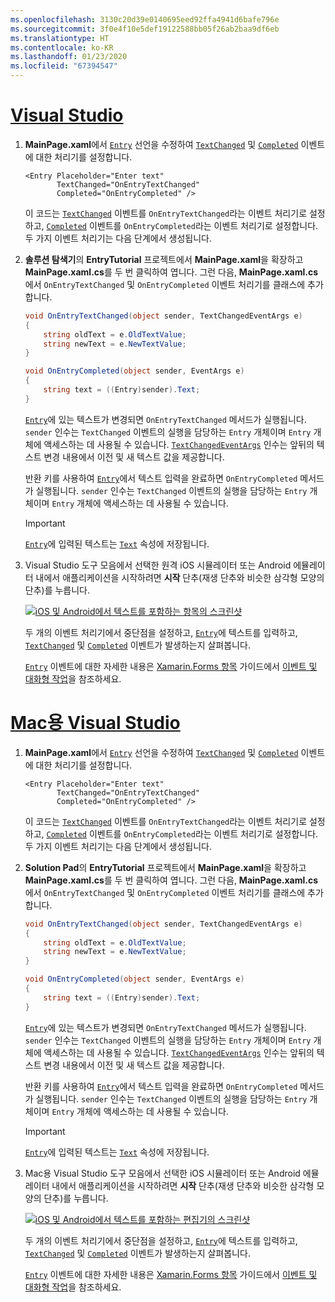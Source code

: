 ```yaml
---
ms.openlocfilehash: 3130c20d39e0140695eed92ffa4941d6bafe796e
ms.sourcegitcommit: 3f0e4f10e5def19122588bb05f26ab2baa9df6eb
ms.translationtype: HT
ms.contentlocale: ko-KR
ms.lasthandoff: 01/23/2020
ms.locfileid: "67394547"
---
```

# <a name="visual-studiotabvswin"></a>[Visual Studio](#tab/vswin)

1. **MainPage.xaml**에서 [`Entry`](xref:Xamarin.Forms.Entry) 선언을 수정하여 [`TextChanged`](xref:Xamarin.Forms.Entry.TextChanged) 및 [`Completed`](xref:Xamarin.Forms.Entry.Completed) 이벤트에 대한 처리기를 설정합니다.

    ```xaml
    <Entry Placeholder="Enter text"
           TextChanged="OnEntryTextChanged"
           Completed="OnEntryCompleted" />
    ```

    이 코드는 [`TextChanged`](xref:Xamarin.Forms.Entry.TextChanged) 이벤트를 `OnEntryTextChanged`라는 이벤트 처리기로 설정하고, [`Completed`](xref:Xamarin.Forms.Entry.Completed) 이벤트를 `OnEntryCompleted`라는 이벤트 처리기로 설정합니다. 두 가지 이벤트 처리기는 다음 단계에서 생성됩니다.

1. **솔루션 탐색기**의 **EntryTutorial** 프로젝트에서 **MainPage.xaml**을 확장하고 **MainPage.xaml.cs**를 두 번 클릭하여 엽니다. 그런 다음, **MainPage.xaml.cs**에서 `OnEntryTextChanged` 및 `OnEntryCompleted` 이벤트 처리기를 클래스에 추가합니다.

    ```csharp
    void OnEntryTextChanged(object sender, TextChangedEventArgs e)
    {
        string oldText = e.OldTextValue;
        string newText = e.NewTextValue;
    }

    void OnEntryCompleted(object sender, EventArgs e)
    {
        string text = ((Entry)sender).Text;
    }
    ```

    [`Entry`](xref:Xamarin.Forms.Entry)에 있는 텍스트가 변경되면 `OnEntryTextChanged` 메서드가 실행됩니다. `sender` 인수는 `TextChanged` 이벤트의 실행을 담당하는 `Entry` 개체이며 `Entry` 개체에 액세스하는 데 사용될 수 있습니다. [`TextChangedEventArgs`](xref:Xamarin.Forms.TextChangedEventArgs) 인수는 앞뒤의 텍스트 변경 내용에서 이전 및 새 텍스트 값을 제공합니다.

    반환 키를 사용하여 [`Entry`](xref:Xamarin.Forms.Entry)에서 텍스트 입력을 완료하면 `OnEntryCompleted` 메서드가 실행됩니다. `sender` 인수는 `TextChanged` 이벤트의 실행을 담당하는 `Entry` 개체이며 `Entry` 개체에 액세스하는 데 사용될 수 있습니다.

    > [!IMPORTANT]
    > [`Entry`](xref:Xamarin.Forms.Entry)에 입력된 텍스트는 [`Text`](xref:Xamarin.Forms.Entry.Text) 속성에 저장됩니다.

1. Visual Studio 도구 모음에서 선택한 원격 iOS 시뮬레이터 또는 Android 에뮬레이터 내에서 애플리케이션을 시작하려면 **시작** 단추(재생 단추와 비슷한 삼각형 모양의 단추)를 누릅니다.

    [![iOS 및 Android에서 텍스트를 포함하는 항목의 스크린샷](../images/text-changes.png "텍스트를 포함하는 항목")](../images/text-changes-large.png#lightbox "텍스트를 포함하는 항목")

    두 개의 이벤트 처리기에서 중단점을 설정하고, [`Entry`](xref:Xamarin.Forms.Entry)에 텍스트를 입력하고, [`TextChanged`](xref:Xamarin.Forms.Entry.TextChanged) 및 [`Completed`](xref:Xamarin.Forms.Entry.Completed) 이벤트가 발생하는지 살펴봅니다.

    [`Entry`](xref:Xamarin.Forms.Entry) 이벤트에 대한 자세한 내용은 [Xamarin.Forms 항목](~/xamarin-forms/user-interface/text/entry.md) 가이드에서 [이벤트 및 대화형 작업](~/xamarin-forms/user-interface/text/entry.md#events-and-interactivity)을 참조하세요.

# <a name="visual-studio-for-mactabvsmac"></a>[Mac용 Visual Studio](#tab/vsmac)

1. **MainPage.xaml**에서 [`Entry`](xref:Xamarin.Forms.Entry) 선언을 수정하여 [`TextChanged`](xref:Xamarin.Forms.Entry.TextChanged) 및 [`Completed`](xref:Xamarin.Forms.Entry.Completed) 이벤트에 대한 처리기를 설정합니다.

    ```xaml
    <Entry Placeholder="Enter text"
           TextChanged="OnEntryTextChanged"
           Completed="OnEntryCompleted" />
    ```

    이 코드는 [`TextChanged`](xref:Xamarin.Forms.Entry.TextChanged) 이벤트를 `OnEntryTextChanged`라는 이벤트 처리기로 설정하고, [`Completed`](xref:Xamarin.Forms.Entry.Completed) 이벤트를 `OnEntryCompleted`라는 이벤트 처리기로 설정합니다. 두 가지 이벤트 처리기는 다음 단계에서 생성됩니다.

1. **Solution Pad**의 **EntryTutorial** 프로젝트에서 **MainPage.xaml**을 확장하고 **MainPage.xaml.cs**를 두 번 클릭하여 엽니다. 그런 다음, **MainPage.xaml.cs**에서 `OnEntryTextChanged` 및 `OnEntryCompleted` 이벤트 처리기를 클래스에 추가합니다.

    ```csharp
    void OnEntryTextChanged(object sender, TextChangedEventArgs e)
    {
        string oldText = e.OldTextValue;
        string newText = e.NewTextValue;
    }

    void OnEntryCompleted(object sender, EventArgs e)
    {
        string text = ((Entry)sender).Text;
    }
    ```

    [`Entry`](xref:Xamarin.Forms.Entry)에 있는 텍스트가 변경되면 `OnEntryTextChanged` 메서드가 실행됩니다. `sender` 인수는 `TextChanged` 이벤트의 실행을 담당하는 `Entry` 개체이며 `Entry` 개체에 액세스하는 데 사용될 수 있습니다. [`TextChangedEventArgs`](xref:Xamarin.Forms.TextChangedEventArgs) 인수는 앞뒤의 텍스트 변경 내용에서 이전 및 새 텍스트 값을 제공합니다.

    반환 키를 사용하여 [`Entry`](xref:Xamarin.Forms.Entry)에서 텍스트 입력을 완료하면 `OnEntryCompleted` 메서드가 실행됩니다. `sender` 인수는 `TextChanged` 이벤트의 실행을 담당하는 `Entry` 개체이며 `Entry` 개체에 액세스하는 데 사용될 수 있습니다.

    > [!IMPORTANT]
    > [`Entry`](xref:Xamarin.Forms.Entry)에 입력된 텍스트는 [`Text`](xref:Xamarin.Forms.Entry.Text) 속성에 저장됩니다.

1. Mac용 Visual Studio 도구 모음에서 선택한 iOS 시뮬레이터 또는 Android 에뮬레이터 내에서 애플리케이션을 시작하려면 **시작** 단추(재생 단추와 비슷한 삼각형 모양의 단추)를 누릅니다.

    [![iOS 및 Android에서 텍스트를 포함하는 편집기의 스크린샷](../images/text-changes.png "텍스트를 포함하는 항목")](../images/text-changes-large.png#lightbox "텍스트를 포함하는 항목")

    두 개의 이벤트 처리기에서 중단점을 설정하고, [`Entry`](xref:Xamarin.Forms.Entry)에 텍스트를 입력하고, [`TextChanged`](xref:Xamarin.Forms.Entry.TextChanged) 및 [`Completed`](xref:Xamarin.Forms.Entry.Completed) 이벤트가 발생하는지 살펴봅니다.

    [`Entry`](xref:Xamarin.Forms.Entry) 이벤트에 대한 자세한 내용은 [Xamarin.Forms 항목](~/xamarin-forms/user-interface/text/entry.md) 가이드에서 [이벤트 및 대화형 작업](~/xamarin-forms/user-interface/text/entry.md#events-and-interactivity)을 참조하세요.
